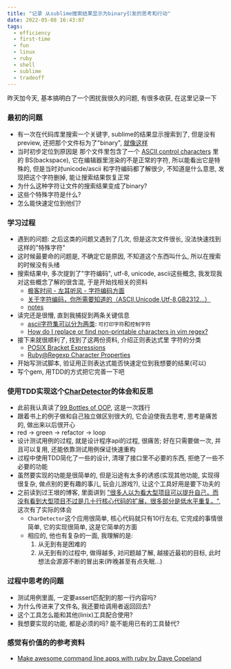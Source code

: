 ```yaml
---
title: "记录 从sublime搜索结果显示为binary引发的思考和行动"
date: 2022-05-08 16:43:07
tags:
  - efficiency
  - first-time
  - fun
  - linux
  - ruby
  - shell
  - sublime
  - tradeoff
---
```


昨天加今天, 基本搞明白了一个困扰我很久的问题, 有很多收获, 在这里记录一下

### 最初的问题

+ 有一次在代码库里搜索一个关键字, sublime的结果显示搜索到了, 但是没有preview, 还把那个文件标为了"binary", [就像这样](https://github.com/liijunwei/char_detector/blob/main/image/Xnip2022-05-08_13-52-58.png)
+ 当时初步定位到原因是 那个文件里包含了一个 [ASCII control characters](http://www.csc.villanova.edu/~tway/resources/ascii-table.html) 里的 BS(backspace), 它在编辑器里渲染的不是正常的字符, 所以能看出它是特殊的, 但是当时对unicode/ascii 和字符编码都了解很少, 不知道是什么意思, 发现把这个字符删掉, 能让搜索结果恢复正常
+ 为什么这种字符让文件的搜索结果变成了binary?
+ 这些个特殊字符是什么?
+ 怎么能快速定位到他们?

### 学习过程

+ 遇到的问题: 之后这类的问题又遇到了几次, 但是这次文件很长, 没法快速找到这样的"特殊字符"
+ 这时候最要命的问题是, 不确定它是原因, 不知道这个东西叫什么, 所以在搜索的时候没有头绪
+ 搜索结果中, 多次提到了"字符编码", utf-8, unicode, ascii这些概念, 我发现我对这些概念了解的很含混, 于是开始找相关的资料
    + [极客时间 - 左耳听风 - 字符编码方面](https://time.geekbang.org/column/article/8217)
    + [关于字符编码，你所需要知道的（ASCII,Unicode,Utf-8,GB2312…）](http://www.imkevinyang.com/2010/06/%E5%85%B3%E4%BA%8E%E5%AD%97%E7%AC%A6%E7%BC%96%E7%A0%81%EF%BC%8C%E4%BD%A0%E6%89%80%E9%9C%80%E8%A6%81%E7%9F%A5%E9%81%93%E7%9A%84.html)
    + [notes](https://github.com/liijunwei/practice/tree/main/unicode)
+ 读完还是很懵, 直到我捕捉到两条关键信息
    + [ascii字符集可以分为两类](https://theasciicode.com.ar/): `可打印字符`和`控制字符`
    + [How do I replace or find non-printable characters in vim regex?](https://stackoverflow.com/questions/3844311/how-do-i-replace-or-find-non-printable-characters-in-vim-regex)
+ 接下来就很顺利了, 找到了这两份资料, 介绍正则表达式里 字符的分类
    + [POSIX Bracket Expressions](https://www.regular-expressions.info/posixbrackets.html)
    + [Ruby@Regexp Character Properties](https://ruby-doc.org/core-3.1.2/Regexp.html#class-Regexp-label-Character+Properties)
+ 开始写测试脚本, 验证用正则表达式能否快速定位到我想要的结果(可以)
+ 写个gem, 用TDD的方式把它完善一下吧

### 使用TDD实现这个[CharDetector](https://github.com/liijunwei/char_detector)的体会和反思

+ 此前我认真读了[99 Bottles of OOP](https://github.com/liijunwei/practice/tree/main/oop/99-Bottles-of-OOP), 这是一次践行
+ 跟着书上的例子做和自己独立做区别很大的, 它会迫使我去思考, 思考是痛苦的, 做出来以后很开心
+ red -> green -> refactor -> loop
+ 设计测试用例的过程, 就是设计程序api的过程, 很痛苦; 好在只需要做一次, 并且可以复用, 还能依靠测试用例保证快速重构
+ 过程中使用TDD简化了一些的设计, 清理了接口里不必要的东西, 拒绝了一些不必要的功能
+ 虽然要实现的功能是很简单的, 但是沿途有太多的诱惑(实现其他功能, 实现得很复杂, 做点别的更有趣的事儿, 玩会儿游戏?), 让这个工具好用是要下功夫的
+ 之前读到过王垠的博客, 里面讲到 ["很多人以为看大型项目可以提升自己，而没有看到大型项目不过是几十行核心代码的扩展，很多部分是低水平重复。"](https://www.yinwang.org/blog-cn/2020/02/05/how-to-read-code), 这次有了实际的体会
    + `CharDetector`这个应用很简单, 核心代码就只有10行左右, 它完成的事情很简单, 它的实现很简单, 这是它简单的方面
    + 相应的, 他也有复杂的一面, 我理解的是:
        1. 从无到有是困难的
        2. 从无到有的过程中, 做得越多, 对问题越了解, 越接近最初的目标, 此时想法会源源不断的冒出来(昨晚甚至有点失眠...)

### 过程中思考的问题

+ 测试用例里面, 一定要assert匹配到的那一行内容吗?
+ 为什么传进来了文件名, 我还要给调用者返回回去?
+ 这个工具怎么能和其他(linix)工具配合使用?
+ 我想要实现的功能, 都是必须的吗? 能不能用已有的工具替代?


### 感觉有价值的的参考资料

+ [Make awesome command line apps with ruby by Dave Copeland](https://www.youtube.com/watch?v=1ILEw6Qca3U&t=495s)



